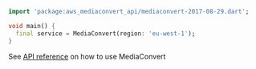 ```dart
import 'package:aws_mediaconvert_api/mediaconvert-2017-08-29.dart';

void main() {
  final service = MediaConvert(region: 'eu-west-1');
}
```

See [API reference](https://pub.dev/documentation/aws_mediaconvert_api/latest/mediaconvert-2017-08-29/MediaConvert-class.html) on how to use MediaConvert

